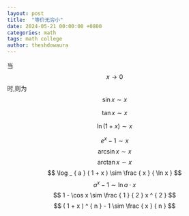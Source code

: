 ```yaml
---
layout: post
title:  "等价无穷小"
date: 2024-05-21 00:00:00 +0800
categories: math
tags: math college
author: theshdowaura
---
```

当
$$
x \to 0
$$
时,则为
$$
\sin x \sim x
$$

$$
\tan x \sim x
$$

$$
\ln ( 1 + x ) \sim x  
$$

$$
e ^ { x } - 1 \sim x
$$
$$
\arcsin x \sim x
$$
$$
\arctan x \sim x 
$$
$$
\log _ { a } ( 1 + x ) \sim \frac { x } { \ln x }
$$
$$
a ^ { x } - 1 \sim \ln a \cdot x
$$
$$
1 - \cos x \sim \frac { 1 } { 2 } x ^ { 2 }
$$
$$
( 1 + x ) ^ { n } - 1 \sim \frac { x } { n }
$$





